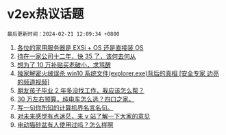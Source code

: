 # v2ex热议话题

`最后更新时间：2024-02-21 12:09:34 +0800`

1. [各位的家用服务器是 EXSi + OS 还是直接装 OS](https://www.v2ex.com/t/1016954)
1. [待在一家公司十二年，快 35 了，该何去何从](https://www.v2ex.com/t/1017090)
1. [想为了 10 万补贴买老破小，求骂醒](https://www.v2ex.com/t/1016894)
1. [独家解密火绒误杀 win10 系统文件(explorer.exe)背后的真相 [安全专家 边亮 的频道视频]](https://www.v2ex.com/t/1016836)
1. [朋友孩子毕业 2 年多没找工作，我应该怎么帮？](https://www.v2ex.com/t/1017030)
1. [30 万左右预算，纯电车怎么选？四口之家。](https://www.v2ex.com/t/1016861)
1. [写一句你所知的计算机界名言名句。](https://www.v2ex.com/t/1017108)
1. [对未来感觉有点迷茫，来 v 站了解一下大家的意见](https://www.v2ex.com/t/1016900)
1. [电动猫砂盆有人使用过吗？怎么样啊](https://www.v2ex.com/t/1016863)

